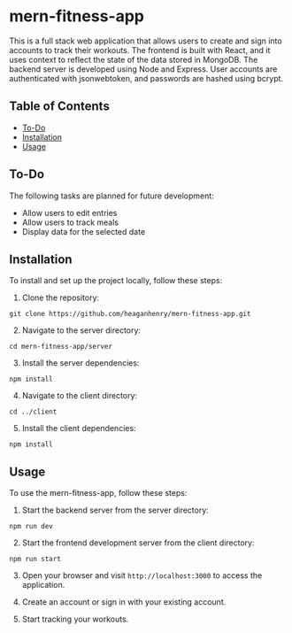 # mern-fitness-app

This is a full stack web application that allows users to create and sign into accounts to track their workouts. The frontend is built with React, and it uses context to reflect the state of the data stored in MongoDB. The backend server is developed using Node and Express. User accounts are authenticated with jsonwebtoken, and passwords are hashed using bcrypt.

## Table of Contents
- [To-Do](#to-do)
- [Installation](#installation)
- [Usage](#usage)


## To-Do
The following tasks are planned for future development:
- Allow users to edit entries
- Allow users to track meals
- Display data for the selected date


## Installation
To install and set up the project locally, follow these steps:

1. Clone the repository:
```
git clone https://github.com/heaganhenry/mern-fitness-app.git
```

2. Navigate to the server directory:
```
cd mern-fitness-app/server
```

3. Install the server dependencies:
```
npm install
```

4. Navigate to the client directory:
```
cd ../client
```

5. Install the client dependencies:
```
npm install
```


## Usage
To use the mern-fitness-app, follow these steps:

1. Start the backend server from the server directory:
```
npm run dev
```

2. Start the frontend development server from the client directory:
```
npm run start
```

3. Open your browser and visit `http://localhost:3000` to access the application.

4. Create an account or sign in with your existing account.

5. Start tracking your workouts.
